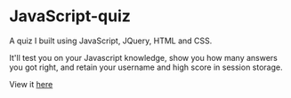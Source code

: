 # JavaScript-quiz

A quiz I built using JavaScript, JQuery, HTML and CSS.

It'll test you on your Javascript knowledge, show you how many answers you got right, and retain your username and high score in session storage.

View it [here](https://a-bishop.github.io/javascript-quiz)
